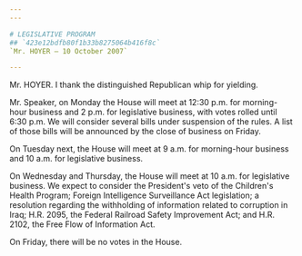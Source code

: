 ```yaml
---
---

# LEGISLATIVE PROGRAM
## `423e12bdfb80f1b33b8275064b416f8c`
`Mr. HOYER — 10 October 2007`

---
```



Mr. HOYER. I thank the distinguished Republican whip for yielding.

Mr. Speaker, on Monday the House will meet at 12:30 p.m. for morning-
hour business and 2 p.m. for legislative business, with votes rolled 
until 6:30 p.m. We will consider several bills under suspension of the 
rules. A list of those bills will be announced by the close of business 
on Friday.

On Tuesday next, the House will meet at 9 a.m. for morning-hour 
business and 10 a.m. for legislative business.

On Wednesday and Thursday, the House will meet at 10 a.m. for 
legislative business. We expect to consider the President's veto of the 
Children's Health Program; Foreign Intelligence Surveillance Act 
legislation; a resolution regarding the withholding of information 
related to corruption in Iraq; H.R. 2095, the Federal Railroad Safety 
Improvement Act; and H.R. 2102, the Free Flow of Information Act.

On Friday, there will be no votes in the House.